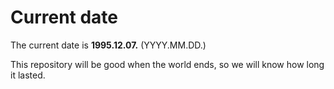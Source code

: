 # Current date

The current date is **1995.12.07.** (YYYY.MM.DD.)

This repository will be good when the world ends, so we will know how long it lasted.